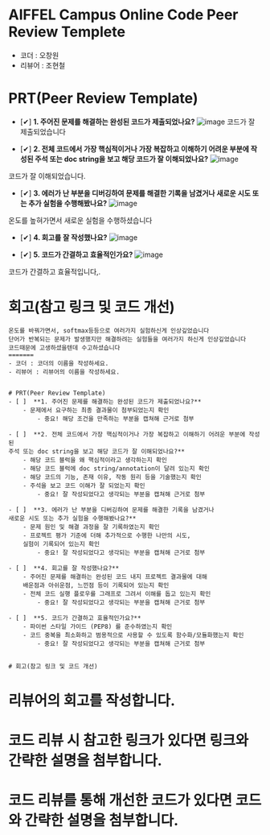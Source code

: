 # AIFFEL Campus Online Code Peer Review Templete

- 코더 : 오창원
- 리뷰어 : 조현철


# PRT(Peer Review Template)
- [✔]  **1. 주어진 문제를 해결하는 완성된 코드가 제출되었나요?**
![image](https://github.com/user-attachments/assets/4d56beec-6e8e-4df0-a049-3404e10c91e2)
코드가 잘 제출되었습니다
    
- [✔]  **2. 전체 코드에서 가장 핵심적이거나 가장 복잡하고 이해하기 어려운 부분에 작성된 
주석 또는 doc string을 보고 해당 코드가 잘 이해되었나요?**
![image](https://github.com/user-attachments/assets/bb2ad4fc-a4eb-41f9-a3e7-e4ee84615ca1)

코드가 잘 이해되었습니다.


        
- [✔]  **3. 에러가 난 부분을 디버깅하여 문제를 해결한 기록을 남겼거나
새로운 시도 또는 추가 실험을 수행해봤나요?**
![image](https://github.com/user-attachments/assets/ae82921b-46e7-4208-b21b-d1464f4d734d)

온도를 높혀가면서 새로운 실험을 수행하셨습니다

        
- [✔]  **4. 회고를 잘 작성했나요?**
 ![image](https://github.com/user-attachments/assets/6a5772f1-2d3d-4820-a53a-b7202496b99d)

        
- [✔]  **5. 코드가 간결하고 효율적인가요?**
![image](https://github.com/user-attachments/assets/32032ac1-1af9-4928-a91f-3e071ab57656)

코드가 간결하고 효율적입니다,.

# 회고(참고 링크 및 코드 개선)
```
온도를 바꿔가면서, softmax등등으로 여러가지 실험하신게 인상깊었습니다
단어가 반복되는 문제가 발생했지만 해결하려는 실험들을 여러가지 하신게 인상깊었습니다
코드때문에 고생하셨을텐데 수고하셨습니다 
=======
- 코더 : 코더의 이름을 작성하세요.
- 리뷰어 : 리뷰어의 이름을 작성하세요.


# PRT(Peer Review Template)
- [ ]  **1. 주어진 문제를 해결하는 완성된 코드가 제출되었나요?**
    - 문제에서 요구하는 최종 결과물이 첨부되었는지 확인
        - 중요! 해당 조건을 만족하는 부분을 캡쳐해 근거로 첨부
    
- [ ]  **2. 전체 코드에서 가장 핵심적이거나 가장 복잡하고 이해하기 어려운 부분에 작성된 
주석 또는 doc string을 보고 해당 코드가 잘 이해되었나요?**
    - 해당 코드 블럭을 왜 핵심적이라고 생각하는지 확인
    - 해당 코드 블럭에 doc string/annotation이 달려 있는지 확인
    - 해당 코드의 기능, 존재 이유, 작동 원리 등을 기술했는지 확인
    - 주석을 보고 코드 이해가 잘 되었는지 확인
        - 중요! 잘 작성되었다고 생각되는 부분을 캡쳐해 근거로 첨부
        
- [ ]  **3. 에러가 난 부분을 디버깅하여 문제를 해결한 기록을 남겼거나
새로운 시도 또는 추가 실험을 수행해봤나요?**
    - 문제 원인 및 해결 과정을 잘 기록하였는지 확인
    - 프로젝트 평가 기준에 더해 추가적으로 수행한 나만의 시도, 
    실험이 기록되어 있는지 확인
        - 중요! 잘 작성되었다고 생각되는 부분을 캡쳐해 근거로 첨부
        
- [ ]  **4. 회고를 잘 작성했나요?**
    - 주어진 문제를 해결하는 완성된 코드 내지 프로젝트 결과물에 대해
    배운점과 아쉬운점, 느낀점 등이 기록되어 있는지 확인
    - 전체 코드 실행 플로우를 그래프로 그려서 이해를 돕고 있는지 확인
        - 중요! 잘 작성되었다고 생각되는 부분을 캡쳐해 근거로 첨부
        
- [ ]  **5. 코드가 간결하고 효율적인가요?**
    - 파이썬 스타일 가이드 (PEP8) 를 준수하였는지 확인
    - 코드 중복을 최소화하고 범용적으로 사용할 수 있도록 함수화/모듈화했는지 확인
        - 중요! 잘 작성되었다고 생각되는 부분을 캡쳐해 근거로 첨부


# 회고(참고 링크 및 코드 개선)
```
# 리뷰어의 회고를 작성합니다.
# 코드 리뷰 시 참고한 링크가 있다면 링크와 간략한 설명을 첨부합니다.
# 코드 리뷰를 통해 개선한 코드가 있다면 코드와 간략한 설명을 첨부합니다.

```
